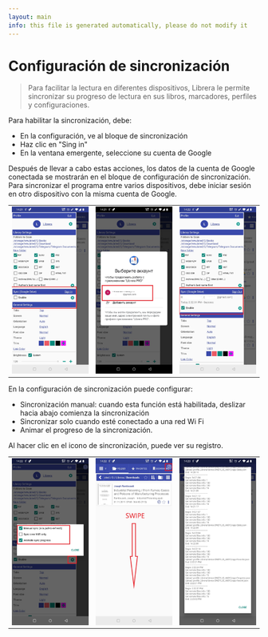 ```yaml
---
layout: main
info: this file is generated automatically, please do not modify it
---
```


# Configuración de sincronización


> Para facilitar la lectura en diferentes dispositivos, Librera le permite sincronizar su progreso de lectura en sus libros, marcadores, perfiles y configuraciones.

Para habilitar la sincronización, debe:

* En la configuración, ve al bloque de sincronización
* Haz clic en &quot;Sing in&quot;
* En la ventana emergente, seleccione su cuenta de Google
 
Después de llevar a cabo estas acciones, los datos de la cuenta de Google conectada se mostrarán en el bloque de configuración de sincronización. Para sincronizar el programa entre varios dispositivos, debe iniciar sesión en otro dispositivo con la misma cuenta de Google.

||||
|-|-|-|
|![](1.jpg)|![](2.jpg)|![](3.jpg)|

En la configuración de sincronización puede configurar:

* Sincronización manual: cuando esta función está habilitada, deslizar hacia abajo comienza la sincronización
* Sincronizar solo cuando esté conectado a una red Wi Fi
* Animar el progreso de la sincronización.

Al hacer clic en el icono de sincronización, puede ver su registro.

||||
|-|-|-|
|![](32.jpg)|![](41.jpg)|![](42.jpg)|
